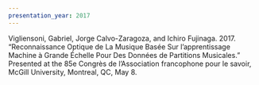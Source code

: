 ```yaml
---
presentation_year: 2017
---
```

Vigliensoni, Gabriel, Jorge Calvo-Zaragoza, and Ichiro Fujinaga. 2017. “Reconnaissance Optique de La Musique Basée Sur l’apprentissage Machine à Grande Échelle Pour Des Données de Partitions Musicales.” Presented at the 85e Congrès de l’Association francophone pour le savoir, McGill University, Montreal, QC, May 8.
